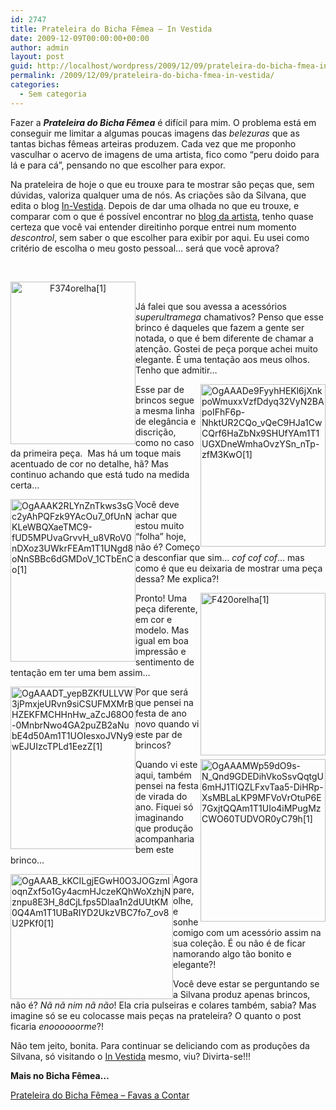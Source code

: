 ```yaml
---
id: 2747
title: Prateleira do Bicha Fêmea – In Vestida
date: 2009-12-09T00:00:00+00:00
author: admin
layout: post
guid: http://localhost/wordpress/2009/12/09/prateleira-do-bicha-fmea-in-vestida/
permalink: /2009/12/09/prateleira-do-bicha-fmea-in-vestida/
categories:
  - Sem categoria
---
```

Fazer a **_Prateleira do Bicha Fêmea_** é difícil para mim. O problema está em conseguir me limitar a algumas poucas imagens das _belezuras_ que as tantas bichas fêmeas arteiras produzem. Cada vez que me proponho vasculhar o acervo de imagens de uma artista, fico como “peru doido para lá e para cá”, pensando no que escolher para expor.

Na prateleira de hoje o que eu trouxe para te mostrar são peças que, sem dúvidas, valoriza qualquer uma de nós. As criações são da Silvana, que edita o blog <a href="http://www.in-vestida.blogspot.com/" target="_blank">In-Vestida</a>. Depois de dar uma olhada no que eu trouxe, e comparar com o que é possível encontrar no <a href="http://www.in-vestida.blogspot.com/" target="_blank">blog da artista</a>, tenho quase certeza que você vai entender direitinho porque entrei num momento _descontrol_, sem saber o que escolher para exibir por aqui. Eu usei como critério de escolha o meu gosto pessoal… será que você aprova?

<!--more--> 

<p style="text-align: center;">
  <a href="http://www.trololodemulher.com.br/blog/wp-content/uploads/2009/12/F374orelha1.jpg"><img class="aligncenter" style="display: inline; margin-left: 0px; margin-right: 0px; border-width: 0px;" title="F374orelha[1]" src="http://www.trololodemulher.com.br/blog/wp-content/uploads/2009/12/F374orelha1_thumb.jpg" border="0" alt="F374orelha[1]" width="200" height="260" align="left" /></a>
</p>

 

Já falei que sou avessa a acessórios _superultramega_ chamativos? Penso que esse brinco é daqueles que fazem a gente ser notada, o que é bem diferente de chamar a atenção. Gostei de peça porque achei muito elegante. É uma tentação aos meus olhos. Tenho que admitir…

[<img style="display: inline; margin-left: 0px; margin-right: 0px; border-width: 0px;" title="OgAAADe9FyyhHEKl6jXnkpoWmuxxVzfDdyq32VyN2BApoIFhF6p-NhktUR2CQo_vQeC9HJa1CwCQrf6HaZbNx9SHUfYAm1T1UGXDneWmhaOvzYSn_nTp-zfM3KwO[1]" src="http://www.trololodemulher.com.br/blog/wp-content/uploads/2009/12/OgAAADe9FyyhHEKl6jXnkpoWmuxxVzfDdyq32VyN2BApoIFhF6pNhktUR2CQo_vQeC9HJa1CwCQrf6HaZbNx9SHUfYAm1T1U1.jpg" border="0" alt="OgAAADe9FyyhHEKl6jXnkpoWmuxxVzfDdyq32VyN2BApoIFhF6p-NhktUR2CQo_vQeC9HJa1CwCQrf6HaZbNx9SHUfYAm1T1UGXDneWmhaOvzYSn_nTp-zfM3KwO[1]" width="200" height="260" align="right" />](http://www.trololodemulher.com.br/blog/wp-content/uploads/2009/12/OgAAADe9FyyhHEKl6jXnkpoWmuxxVzfDdyq32VyN2BApoIFhF6pNhktUR2CQo_vQeC9HJa1CwCQrf6HaZbNx9SHUfYAm1T1U.jpg)

Esse par de brincos segue a mesma linha de elegância e discrição, como no caso da primeira peça.  Mas há um toque mais acentuado de cor no detalhe, hã? Mas continuo achando que está tudo na medida certa…

[<img style="display: inline; margin-left: 0px; margin-right: 0px; border-width: 0px;" title="OgAAAK2RLYnZnTkws3sGc2yAhPQFzk9YAcOu7_0fUnNKLeWBQXaeTMC9-fUD5MPUvaGrvvH_u8VRoV0nDXoz3UWkrFEAm1T1UNgd8oNnSBBc6dGMDoV_1CTbEnCo[1]" src="http://www.trololodemulher.com.br/blog/wp-content/uploads/2009/12/OgAAAK2RLYnZnTkws3sGc2yAhPQFzk9YAcOu7_0fUnNKLeWBQXaeTMC9fUD5MPUvaGrvvH_u8VRoV0nDXoz3UWkrFEAm1T1U1.jpg" border="0" alt="OgAAAK2RLYnZnTkws3sGc2yAhPQFzk9YAcOu7_0fUnNKLeWBQXaeTMC9-fUD5MPUvaGrvvH_u8VRoV0nDXoz3UWkrFEAm1T1UNgd8oNnSBBc6dGMDoV_1CTbEnCo[1]" width="200" height="260" align="left" />](http://www.trololodemulher.com.br/blog/wp-content/uploads/2009/12/OgAAAK2RLYnZnTkws3sGc2yAhPQFzk9YAcOu7_0fUnNKLeWBQXaeTMC9fUD5MPUvaGrvvH_u8VRoV0nDXoz3UWkrFEAm1T1U.jpg)

Você deve achar que estou muito “folha” hoje, não é? Começo a desconfiar que sim… _cof cof cof_… mas como é que eu deixaria de mostrar uma peça dessa? Me explica?!

[<img style="display: inline; margin-left: 0px; margin-right: 0px; border-width: 0px;" title="F420orelha[1]" src="http://www.trololodemulher.com.br/blog/wp-content/uploads/2009/12/F420orelha1_thumb.jpg" border="0" alt="F420orelha[1]" width="200" height="260" align="right" />](http://www.trololodemulher.com.br/blog/wp-content/uploads/2009/12/F420orelha1.jpg)

Pronto! Uma peça diferente, em cor e modelo. Mas igual em boa impressão e sentimento de tentação em ter uma bem assim…

[<img style="display: inline; margin-left: 0px; margin-right: 0px; border-width: 0px;" title="OgAAADT_yepBZKfULLVW3jPmxjeURvn9siCSUFMXMrBHZEKFMCHHnHw_aZcJ68O0-0MnbrNwo4GA2puZB2aNubE4d50Am1T1UOIesxoJVNy9wEJUIzcTPLd1EezZ[1]" src="http://www.trololodemulher.com.br/blog/wp-content/uploads/2009/12/OgAAADT_yepBZKfULLVW3jPmxjeURvn9siCSUFMXMrBHZEKFMCHHnHw_aZcJ68O00MnbrNwo4GA2puZB2aNubE4d50Am1T1U1.jpg" border="0" alt="OgAAADT_yepBZKfULLVW3jPmxjeURvn9siCSUFMXMrBHZEKFMCHHnHw_aZcJ68O0-0MnbrNwo4GA2puZB2aNubE4d50Am1T1UOIesxoJVNy9wEJUIzcTPLd1EezZ[1]" width="200" height="260" align="left" />](http://www.trololodemulher.com.br/blog/wp-content/uploads/2009/12/OgAAADT_yepBZKfULLVW3jPmxjeURvn9siCSUFMXMrBHZEKFMCHHnHw_aZcJ68O00MnbrNwo4GA2puZB2aNubE4d50Am1T1U.jpg)

Por que será que pensei na festa de ano novo quando vi este par de brincos?

[<img style="display: inline; margin-left: 0px; margin-right: 0px; border-width: 0px;" title="OgAAAMWp59dO9s-N_Qnd9GDEDihVkoSsvQqtgU6mHJ1TlQZLFxvTaa5-DiHRp-XsMBLaLKP9MFVoVrOtuP6E7GxjtQQAm1T1UIo4iMPugMzCWO60TUDVOR0yC79h[1]" src="http://www.trololodemulher.com.br/blog/wp-content/uploads/2009/12/OgAAAMWp59dO9sN_Qnd9GDEDihVkoSsvQqtgU6mHJ1TlQZLFxvTaa5DiHRpXsMBLaLKP9MFVoVrOtuP6E7GxjtQQAm1T1UIo1.jpg" border="0" alt="OgAAAMWp59dO9s-N_Qnd9GDEDihVkoSsvQqtgU6mHJ1TlQZLFxvTaa5-DiHRp-XsMBLaLKP9MFVoVrOtuP6E7GxjtQQAm1T1UIo4iMPugMzCWO60TUDVOR0yC79h[1]" width="200" height="260" align="right" />](http://www.trololodemulher.com.br/blog/wp-content/uploads/2009/12/OgAAAMWp59dO9sN_Qnd9GDEDihVkoSsvQqtgU6mHJ1TlQZLFxvTaa5DiHRpXsMBLaLKP9MFVoVrOtuP6E7GxjtQQAm1T1UIo.jpg)

Quando vi este aqui, também pensei na festa de virada do ano. Fiquei só imaginando que produção acompanharia bem este brinco…

[<img style="display: inline; margin-left: 0px; margin-right: 0px; border-width: 0px;" title="OgAAAB_kKCILgjEGwH0O3JOGzmIoqnZxf5o1Gy4acmHJczeKQhWoXzhjNznpu8E3H_8dCjLfps5Dlaa1n2dUUtKM0Q4Am1T1UBaRIYD2UkzVBC7fo7_ov8U2PKf0[1]" src="http://www.trololodemulher.com.br/blog/wp-content/uploads/2009/12/OgAAAB_kKCILgjEGwH0O3JOGzmIoqnZxf5o1Gy4acmHJczeKQhWoXzhjNznpu8E3H_8dCjLfps5Dlaa1n2dUUtKM0Q4Am1T11.jpg" border="0" alt="OgAAAB_kKCILgjEGwH0O3JOGzmIoqnZxf5o1Gy4acmHJczeKQhWoXzhjNznpu8E3H_8dCjLfps5Dlaa1n2dUUtKM0Q4Am1T1UBaRIYD2UkzVBC7fo7_ov8U2PKf0[1]" width="260" height="200" align="left" />](http://www.trololodemulher.com.br/blog/wp-content/uploads/2009/12/OgAAAB_kKCILgjEGwH0O3JOGzmIoqnZxf5o1Gy4acmHJczeKQhWoXzhjNznpu8E3H_8dCjLfps5Dlaa1n2dUUtKM0Q4Am1T1.jpg)

Agora pare, olhe, e sonhe comigo com um acessório assim na sua coleção. É ou não é de ficar namorando algo tão bonito e elegante?!

Você deve estar se perguntando se a Silvana produz apenas brincos, não é? _Nã nã nim nã não_! Ela cria pulseiras e colares também, sabia? Mas imagine só se eu colocasse mais peças na prateleira? O quanto o post ficaria _enoooooorme_?!

Não tem jeito, bonita. Para continuar se deliciando com as produções da Silvana, só visitando o <a href="http://www.in-vestida.blogspot.com/" target="_blank">In Vestida</a> mesmo, viu? Divirta-se!!!

**Mais no Bicha Fêmea…**

[Prateleira do Bicha Fêmea – Favas a Contar](http://www.trololodemulher.com.br/2009/10/28/prateleira-do-bicha-fmea-favas-a-contar/)